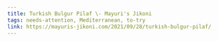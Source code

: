 ```yaml
---
title: Turkish Bulgur Pilaf \- Mayuri's Jikoni
tags: needs-attention, Mediterranean, to-try
link: https://mayuris-jikoni.com/2021/09/28/turkish-bulgur-pilaf/
---
```


